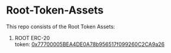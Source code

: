 # Root-Token-Assets
This repo consists of the Root Token Assets:
1. ROOT ERC-20 token: [0x77700005BEA4DE0A78b956517f099260C2CA9a26](https://etherscan.io/address/0x77700005BEA4DE0A78b956517f099260C2CA9a26)
